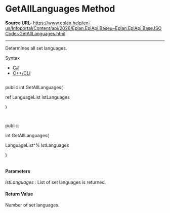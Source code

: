 # GetAllLanguages Method

**Source URL:** https://www.eplan.help/en-us/Infoportal/Content/api/2026/Eplan.EplApi.Baseu~Eplan.EplApi.Base.ISOCode~GetAllLanguages.html

---

Determines all set languages.

Syntax

- [C#](#i-syntax-CS)
- [C++/CLI](#i-syntax-CPP2005)

```
```
public int GetAllLanguages( 

   ref LanguageList lstLanguages

)
```
```

```
```
public:

int GetAllLanguages( 

   LanguageList^% lstLanguages

)
```
```

#### Parameters

*lstLanguages*
:   List of set languages is returned.

#### Return Value

Number of set languages.
